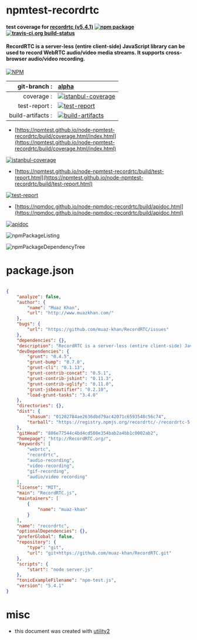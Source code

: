 # npmtest-recordrtc

#### test coverage for  [recordrtc (v5.4.1)](http://RecordRTC.org/)  [![npm package](https://img.shields.io/npm/v/npmtest-recordrtc.svg?style=flat-square)](https://www.npmjs.org/package/npmtest-recordrtc) [![travis-ci.org build-status](https://api.travis-ci.org/npmtest/node-npmtest-recordrtc.svg)](https://travis-ci.org/npmtest/node-npmtest-recordrtc)

#### RecordRTC is a server-less (entire client-side) JavaScript library can be used to record WebRTC audio/video media streams. It supports cross-browser audio/video recording.

[![NPM](https://nodei.co/npm/recordrtc.png?downloads=true&downloadRank=true&stars=true)](https://www.npmjs.com/package/recordrtc)

| git-branch : | [alpha](https://github.com/npmtest/node-npmtest-recordrtc/tree/alpha)|
|--:|:--|
| coverage : | [![istanbul-coverage](https://npmtest.github.io/node-npmtest-recordrtc/build/coverage.badge.svg)](https://npmtest.github.io/node-npmtest-recordrtc/build/coverage.html/index.html)|
| test-report : | [![test-report](https://npmtest.github.io/node-npmtest-recordrtc/build/test-report.badge.svg)](https://npmtest.github.io/node-npmtest-recordrtc/build/test-report.html)|
| build-artifacts : | [![build-artifacts](https://npmtest.github.io/node-npmtest-recordrtc/glyphicons_144_folder_open.png)](https://github.com/npmtest/node-npmtest-recordrtc/tree/gh-pages/build)|

- [https://npmtest.github.io/node-npmtest-recordrtc/build/coverage.html/index.html](https://npmtest.github.io/node-npmtest-recordrtc/build/coverage.html/index.html)

[![istanbul-coverage](https://npmtest.github.io/node-npmtest-recordrtc/build/screenCapture.buildCi.browser.%252Ftmp%252Fbuild%252Fcoverage.lib.html.png)](https://npmtest.github.io/node-npmtest-recordrtc/build/coverage.html/index.html)

- [https://npmtest.github.io/node-npmtest-recordrtc/build/test-report.html](https://npmtest.github.io/node-npmtest-recordrtc/build/test-report.html)

[![test-report](https://npmtest.github.io/node-npmtest-recordrtc/build/screenCapture.buildCi.browser.%252Ftmp%252Fbuild%252Ftest-report.html.png)](https://npmtest.github.io/node-npmtest-recordrtc/build/test-report.html)

- [https://npmdoc.github.io/node-npmdoc-recordrtc/build/apidoc.html](https://npmdoc.github.io/node-npmdoc-recordrtc/build/apidoc.html)

[![apidoc](https://npmdoc.github.io/node-npmdoc-recordrtc/build/screenCapture.buildCi.browser.%252Ftmp%252Fbuild%252Fapidoc.html.png)](https://npmdoc.github.io/node-npmdoc-recordrtc/build/apidoc.html)

![npmPackageListing](https://npmtest.github.io/node-npmtest-recordrtc/build/screenCapture.npmPackageListing.svg)

![npmPackageDependencyTree](https://npmtest.github.io/node-npmtest-recordrtc/build/screenCapture.npmPackageDependencyTree.svg)



# package.json

```json

{
    "analyze": false,
    "author": {
        "name": "Muaz Khan",
        "url": "http://www.muazkhan.com/"
    },
    "bugs": {
        "url": "https://github.com/muaz-khan/RecordRTC/issues"
    },
    "dependencies": {},
    "description": "RecordRTC is a server-less (entire client-side) JavaScript library can be used to record WebRTC audio/video media streams. It supports cross-browser audio/video recording.",
    "devDependencies": {
        "grunt": "0.4.5",
        "grunt-bump": "0.7.0",
        "grunt-cli": "0.1.13",
        "grunt-contrib-concat": "0.5.1",
        "grunt-contrib-jshint": "0.11.3",
        "grunt-contrib-uglify": "0.11.0",
        "grunt-jsbeautifier": "0.2.10",
        "load-grunt-tasks": "3.4.0"
    },
    "directories": {},
    "dist": {
        "shasum": "01202784ae2636dbd79ac42071c6593548c56c74",
        "tarball": "https://registry.npmjs.org/recordrtc/-/recordrtc-5.4.1.tgz"
    },
    "gitHead": "886e77544c4bd4cd508e354bab2a4bb1c0002ab2",
    "homepage": "http://RecordRTC.org/",
    "keywords": [
        "webrtc",
        "recordrtc",
        "audio-recording",
        "video-recording",
        "gif-recording",
        "audio/video recording"
    ],
    "license": "MIT",
    "main": "RecordRTC.js",
    "maintainers": [
        {
            "name": "muaz-khan"
        }
    ],
    "name": "recordrtc",
    "optionalDependencies": {},
    "preferGlobal": false,
    "repository": {
        "type": "git",
        "url": "git+https://github.com/muaz-khan/RecordRTC.git"
    },
    "scripts": {
        "start": "node server.js"
    },
    "tonicExampleFilename": "npm-test.js",
    "version": "5.4.1"
}
```



# misc
- this document was created with [utility2](https://github.com/kaizhu256/node-utility2)
